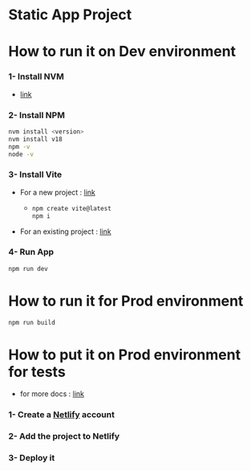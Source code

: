# Static App Project

# How to run it on Dev environment

### 1-  Install NVM
- [link](https://github.com/nvm-sh/nvm#installing-and-updating)

### 2-  Install NPM
```bash
nvm install <version>
nvm install v18
npm -v
node -v
```

### 3-  Install Vite
- For a new project : [link](https://vitejs.dev/guide/#scaffolding-your-first-vite-project)
  - ```bash
    npm create vite@latest
    npm i
    ```  

- For an existing project : [link](https://dev.to/huybn5776/add-vite-to-existing-react-project-2634)

### 4-  Run App
```bash
npm run dev
``` 

# How to run it for Prod environment
```bash
npm run build
``` 

# How to put it on Prod environment for tests
- for more docs : [link](https://docs.netlify.com/)
### 1-  Create a [Netlify](https://app.netlify.com/) account

### 2-  Add the project to Netlify

### 3-  Deploy it
